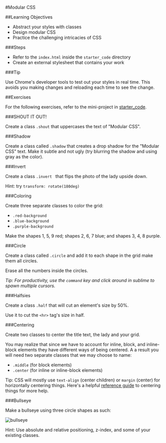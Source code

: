 #Modular CSS

##Learning Objectives

* Abstract your styles with classes
* Design modular CSS
* Practice the challenging intricacies of CSS

###Steps

* Refer to the `index.html` inside the `starter_code` directory
* Create an external stylesheet that contains your work

###Tip

Use Chrome's developer tools to test out your styles in real time. This avoids you making changes and reloading each time to see the change.


##Exercises

For the following exercises, refer to the mini-project in [starter_code](starter_code/).

###SHOUT IT OUT!

Create a class `.shout` that uppercases the text of "Modular CSS".

###Shadow

Create a class called `.shadow` that creates a drop shadow for the "Modular CSS" text. Make it subtle and not ugly (try blurring the shadow and using gray as the color).

###Invert

Create a class `.invert	` that flips the photo of the lady upside down.

Hint: try `transform: rotate(180deg)`

###Coloring

Create three separate classes to color the grid:

* `.red-background`
* `.blue-background`
* `.purple-background`

Make the shapes 1, 5, 9 red; shapes 2, 6, 7 blue; and shapes 3, 4, 8 purple.

###Circle

Create a class called `.circle` and add it to each shape in the grid make them all circles.

Erase all the numbers inside the circles.

*Tip: For productivity, use the `command` key and click around in sublime to spawn multiple cursors.*

###Halfsies

Create a class `.half` that will cut an element's size by 50%.

Use it to cut the `<hr>` tag's size in half.

###Centering

Create two classes to center the title text, the lady and your grid.

You may realize that since we have to account for inline, block, and inline-block elements they have different ways of being centered. A a result you will need two separate classes that we may choose to name:

* `.middle` (for block elements)
* `.center` (for inline or inline-block elements)

Tip: CSS will mostly use `text-align` (center children) or `margin` (center) for horizontally centering things. Here's a helpful [reference guide](https://css-tricks.com/centering-css-complete-guide/) to centering things for more help.


###Bullseye

Make a bullseye using three circle shapes as such:

![bullseye](starter_code/imgs/bullseye.jpg)

Hint: Use absolute and relative positioning, z-index, and some of your existing classes.
